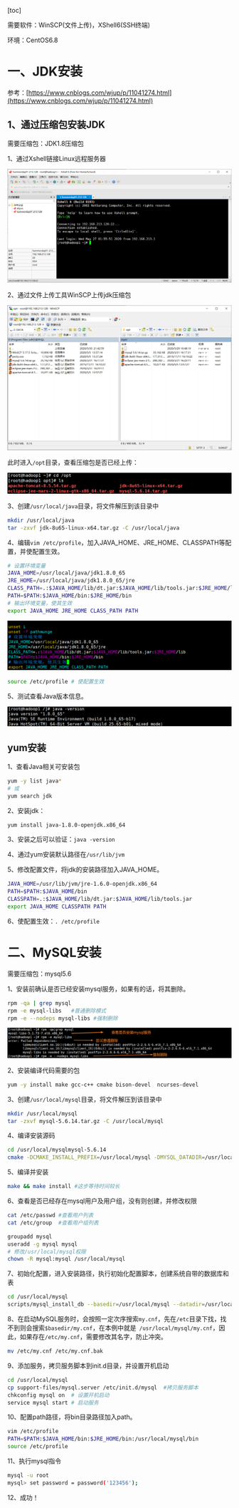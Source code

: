 [toc]

需要软件：WinSCP(文件上传)，XShell6(SSH终端)

环境：CentOS6.8

# 一、JDK安装

参考：[https://www.cnblogs.com/wjup/p/11041274.html](https://www.cnblogs.com/wjup/p/11041274.html)

## 1、通过压缩包安装JDK

需要压缩包：JDK1.8压缩包

1、通过Xshell链接Linux远程服务器

![通过Xshell链接Linux远程服务器](install/0.png)

2、通过文件上传工具WinSCP上传jdk压缩包

![通过文件上传工具上传jdk压缩包](install/1.png)

此时进入`/opt`目录，查看压缩包是否已经上传：

![](install/3.png)

3、创建`/usr/local/java`目录，将文件解压到该目录中

```bash
mkdir /usr/local/java
tar -zxvf jdk-8u65-linux-x64.tar.gz -C /usr/local/java 
```

4、编辑`vim /etc/profile`，加入JAVA_HOME、JRE_HOME、CLASSPATH等配置，并使配置生效。

```bash
# 设置环境变量
JAVA_HOME=/usr/local/java/jdk1.8.0_65
JRE_HOME=/usr/local/java/jdk1.8.0_65/jre
CLASS_PATH=.:$JAVA_HOME/lib/dt.jar:$JAVA_HOME/lib/tools.jar:$JRE_HOME/lib
PATH=$PATH:$JAVA_HOME/bin:$JRE_HOME/bin
# 输出环境变量，使其生效
export JAVA_HOME JRE_HOME CLASS_PATH PATH
```

![](install/4.png)

```bash
source /etc/profile # 使配置生效
```

5、测试查看Java版本信息。

![](install/5.png)

## yum安装

1、查看Java相关可安装包

```bash
yum -y list java* 
# 或
yum search jdk
```

2、安装jdk：

```bash
yum install java-1.8.0-openjdk.x86_64
```

3、安装之后可以验证：`java -version`

4、通过yum安装默认路径在`/usr/lib/jvm`

5、修改配置文件，将jdk的安装路径加入JAVA_HOME。

```bash
JAVA_HOME=/usr/lib/jvm/jre-1.6.0-openjdk.x86_64
PATH=$PATH:$JAVA_HOME/bin
CLASSPATH=.:$JAVA_HOME/lib/dt.jar:$JAVA_HOME/lib/tools.jar
export JAVA_HOME CLASSPATH PATH
```

6、使配置生效：`. /etc/profile`

# 二、MySQL安装

需要压缩包：mysql5.6

1、安装前确认是否已经安装mysql服务，如果有的话，将其删除。

```bash
rpm -qa | grep mysql
rpm -e mysql-libs   #普通删除模式
rpm -e --nodeps mysql-libs #强制删除
```

![](install/6.png)

2、安装编译代码需要的包

```bash
yum -y install make gcc-c++ cmake bison-devel  ncurses-devel
```

3、创建`/usr/local/mysql`目录，将文件解压到该目录中

```bash
mkdir /usr/local/mysql
tar -zxvf mysql-5.6.14.tar.gz -C /usr/local/mysql
```

4、编译安装源码

```bash
cd /usr/local/mysqlmysql-5.6.14
cmake -DCMAKE_INSTALL_PREFIX=/usr/local/mysql -DMYSQL_DATADIR=/usr/local/mysql/data -DSYSCONFDIR=/etc -DWITH_MYISAM_STORAGE_ENGINE=1 -DWITH_INNOBASE_STORAGE_ENGINE=1 -DWITH_MEMORY_STORAGE_ENGINE=1 -DWITH_READLINE=1 -DMYSQL_UNIX_ADDR=/var/lib/mysql/mysql.sock -DMYSQL_TCP_PORT=3306 -DENABLED_LOCAL_INFILE=1 -DWITH_PARTITION_STORAGE_ENGINE=1 -DEXTRA_CHARSETS=all -DDEFAULT_CHARSET=utf8 -DDEFAULT_COLLATION=utf8_general_ci
```

5、编译并安装

```bash
make && make install #这步等待时间较长
```

6、查看是否已经存在mysql用户及用户组，没有则创建，并修改权限

```bash
cat /etc/passwd #查看用户列表
cat /etc/group  #查看用户组列表
```

```bash
groupadd mysql
useradd -g mysql mysql
# 修改/usr/local/mysql权限
chown -R mysql:mysql /usr/local/mysql
```

7、初始化配置，进入安装路径，执行初始化配置脚本，创建系统自带的数据库和表

```bash
cd /usr/local/mysql
scripts/mysql_install_db --basedir=/usr/local/mysql --datadir=/usr/local/mysql/data --user=mysql
```

8、在启动MySQL服务时，会按照一定次序搜索`my.cnf`，先在`/etc`目录下找，找不到则会搜索`$basedir/my.cnf`，在本例中就是` /usr/local/mysql/my.cnf`，因此，如果存在`/etc/my.cnf`，需要修改其名字，防止冲突。

```bash
mv /etc/my.cnf /etc/my.cnf.bak
```

9、添加服务，拷贝服务脚本到init.d目录，并设置开机启动 

```bash
cd /usr/local/mysql
cp support-files/mysql.server /etc/init.d/mysql  #拷贝服务脚本
chkconfig mysql on  # 设置开机启动 
service mysql start # 启动服务
```

10、配置path路径，将bin目录路径加入path。

```bash
vim /etc/profile
PATH=$PATH:$JAVA_HOME/bin:$JRE_HOME/bin:/usr/local/mysql/bin
source /etc/profile
```

11、执行mysql指令

```bash
mysql -u root
mysql> set password = password('123456');
```

12、成功！